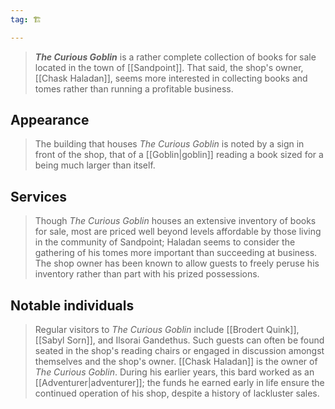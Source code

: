 ```yaml
---
tag: 🏗️

---
```

> ***The Curious Goblin*** is a rather complete collection of books for sale located in the town of [[Sandpoint]]. That said, the shop's owner, [[Chask Haladan]], seems more interested in collecting books and tomes rather than running a profitable business.



## Appearance

> The building that houses *The Curious Goblin* is noted by a sign in front of the shop, that of a [[Goblin|goblin]] reading a book sized for a being much larger than itself.


## Services

> Though *The Curious Goblin* houses an extensive inventory of books for sale, most are priced well beyond levels affordable by those living in the community of Sandpoint; Haladan seems to consider the gathering of his tomes more important than succeeding at business. The shop owner has been known to allow guests to freely peruse his inventory rather than part with his prized possessions.


## Notable individuals

> Regular visitors to *The Curious Goblin* include [[Brodert Quink]], [[Sabyl Sorn]], and Ilsorai Gandethus. Such guests can often be found seated in the shop's reading chairs or engaged in discussion amongst themselves and the shop's owner.
> [[Chask Haladan]] is the owner of *The Curious Goblin*. During his earlier years, this bard worked as an [[Adventurer|adventurer]]; the funds he earned early in life ensure the continued operation of his shop, despite a history of lackluster sales.








